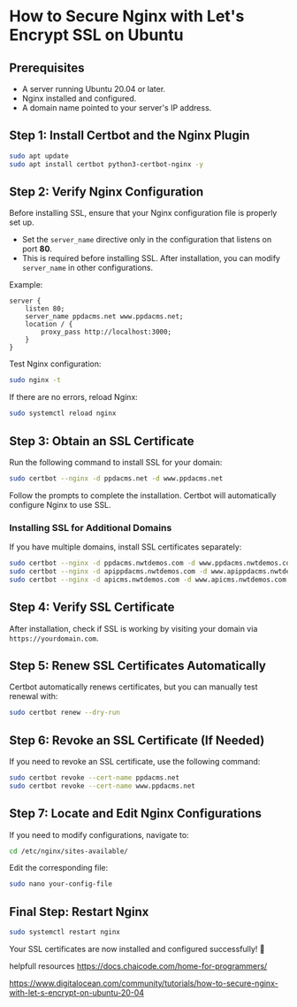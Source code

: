 # How to Secure Nginx with Let's Encrypt SSL on Ubuntu

## Prerequisites

- A server running Ubuntu 20.04 or later.
- Nginx installed and configured.
- A domain name pointed to your server's IP address.

## Step 1: Install Certbot and the Nginx Plugin

```sh
sudo apt update
sudo apt install certbot python3-certbot-nginx -y
```

## Step 2: Verify Nginx Configuration

Before installing SSL, ensure that your Nginx configuration file is properly set up.

- Set the `server_name` directive only in the configuration that listens on port **80**.
- This is required before installing SSL. After installation, you can modify `server_name` in other configurations.

Example:

```nginx
server {
    listen 80;
    server_name ppdacms.net www.ppdacms.net;
    location / {
        proxy_pass http://localhost:3000;
    }
}
```

Test Nginx configuration:

```sh
sudo nginx -t
```

If there are no errors, reload Nginx:

```sh
sudo systemctl reload nginx
```

## Step 3: Obtain an SSL Certificate

Run the following command to install SSL for your domain:

```sh
sudo certbot --nginx -d ppdacms.net -d www.ppdacms.net
```

Follow the prompts to complete the installation. Certbot will automatically configure Nginx to use SSL.

### Installing SSL for Additional Domains

If you have multiple domains, install SSL certificates separately:

```sh
sudo certbot --nginx -d ppdacms.nwtdemos.com -d www.ppdacms.nwtdemos.com
sudo certbot --nginx -d apippdacms.nwtdemos.com -d www.apippdacms.nwtdemos.com
sudo certbot --nginx -d apicms.nwtdemos.com -d www.apicms.nwtdemos.com
```

## Step 4: Verify SSL Certificate

After installation, check if SSL is working by visiting your domain via `https://yourdomain.com`.

## Step 5: Renew SSL Certificates Automatically

Certbot automatically renews certificates, but you can manually test renewal with:

```sh
sudo certbot renew --dry-run
```

## Step 6: Revoke an SSL Certificate (If Needed)

If you need to revoke an SSL certificate, use the following command:

```sh
sudo certbot revoke --cert-name ppdacms.net
sudo certbot revoke --cert-name www.ppdacms.net
```

## Step 7: Locate and Edit Nginx Configurations

If you need to modify configurations, navigate to:

```sh
cd /etc/nginx/sites-available/
```

Edit the corresponding file:

```sh
sudo nano your-config-file
```

## Final Step: Restart Nginx

```sh
sudo systemctl restart nginx
```

Your SSL certificates are now installed and configured successfully! 🚀

helpfull resources
https://docs.chaicode.com/home-for-programmers/

https://www.digitalocean.com/community/tutorials/how-to-secure-nginx-with-let-s-encrypt-on-ubuntu-20-04
